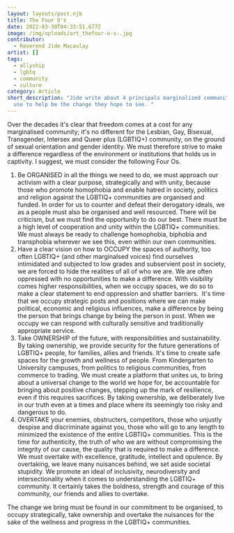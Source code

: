 ```yaml
---
layout: layouts/post.njk
title: The Four O's
date: 2022-03-30T04:33:51.677Z
image: /img/uploads/art_thefour-o-s-.jpg
contributor:
  - Reverend Jide Macaulay
artist: []
tags:
  - allyship
  - lgbtq
  - community
  - culture
category: Article
short_description: "Jide write about 4 principals marginalized communities can
  use to help be the change they hope to see. "
---
```

Over the decades it's clear that freedom comes at a cost for any marginalised community; it's no different for the Lesbian, Gay, Bisexual, Transgender, Intersex and Queer plus (LGBTIQ+) community, on the ground of sexual orientation and gender identity. We must therefore strive to make a difference regardless of the environment or institutions that holds us in captivity. I suggest, we must consider the following Four Os.

1. Be ORGANISED in all the things we need to do, we must approach our activism with a clear purpose, strategically and with unity, because those who promote homophobia and enable hatred in society, politics and religion against the LGBTIQ+ communities are organised and funded. In order for us to counter and defeat their derogatory ideals, we as a people must also be organised and well resourced. There will be criticism, but we must find the opportunity to do our best. There must be a high level of cooperation and unity within the LGBTIQ+ communities. We must always be ready to challenge homophobia, biphobia and transphobia wherever we see this, even within our own communities.  
2. Have a clear vision on how to OCCUPY the spaces of authority, too often LGBTIQ+ (and other marginalsed voices) find ourselves intimidated and subjected to low grades and subservient post in society, we are forced to hide the realities of all of who we are. We are often oppressed with no opportunities to make a difference. With visibility comes higher responsibilities, when we occupy spaces, we do so to make a clear statement to end oppression and shatter barriers.  It's time that we occupy strategic posts and positions where we can make political, economic and religious influences, make a difference by being the person that brings change by being the person in post. When we occupy we can respond with culturally sensitive and traditionally appropriate service. 
3. Take OWNERSHIP of the future, with responsibilities and sustainability. By taking ownership, we provide security for the future generations of LGBTIQ+ people, for families, allies and friends. It's time to create safe spaces for the growth and wellness of people. From Kindergarten to University campuses, from politics to religious communities, from commerce to trading. We must create a platform that unites us, to bring about a universal change to the world we hope for, be accountable for bringing about positive changes, stepping up the mark of resilience, even if this requires sacrifices. By taking ownership, we deliberately live in our truth even at a times and place where its seemingly too risky and dangerous to do.
4. OVERTAKE your enemies, obstructers, competitors, those who unjustly despise and discriminate against you, those who will go to any length to minimized the existence of the entire LGBTIQ+ communities. This is the time for authenticity, the truth of who we are without compromising the integrity of our cause, the quality that is required to make a difference. We must overtake with excellence, gratitude, intellect and opulence. By overtaking, we leave many nuisances behind, we set aside societal stupidity. We promote an ideal of inclusivity, neurodiversity and intersectionality when it comes to understanding the LGBTIQ+ community. It certainly takes the boldness, strength and courage of this community, our friends and allies to overtake.

The change we bring must be found in our commitment to be organised, to occupy strategically, take ownership and overtake the nuisances for the sake of the wellness and progress in the LGBTIQ+ communities.